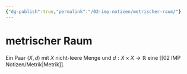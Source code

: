 ```yaml
---
{"dg-publish":true,"permalink":"/02-imp-notizen/metrischer-raum/"}
---
```


# metrischer Raum
Ein Paar $(X,d)$ mit $X$ nicht-leere Menge und $d: X\times X \to \mathbb{R}$ eine [[02 IMP Notizen/Metrik\|Metrik]]. 